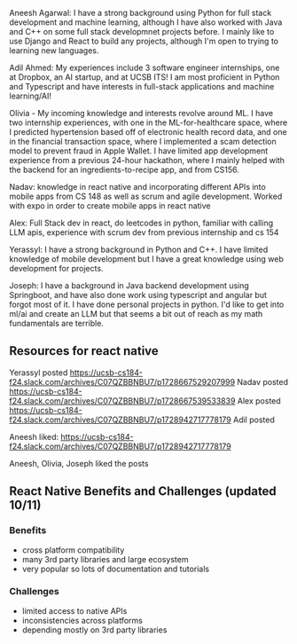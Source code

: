 Aneesh Agarwal: I have a strong background using Python for full stack development and machine learning, although I have also worked with Java and C++  on some full stack developmnet projects before. I mainly like to use Django and React to build any projects, although I'm open to trying to learning new languages.    

Adil Ahmed: My experiences include 3 software engineer internships, one at Dropbox, an AI startup, and at UCSB ITS! I am most proficient in Python and Typescript and have interests in full-stack applications and machine learning/AI!

Olivia - My incoming knowledge and interests revolve around ML. I have two internship experiences, with one in the ML-for-healthcare space, where I predicted hypertension based off of 
electronic health record data, and one in the financial transaction space, where I implemented a scam detection model to prevent fraud in Apple Wallet. I have limited app development experience from a previous 24-hour hackathon, where I mainly helped with the backend for an ingredients-to-recipe app, and from CS156.

Nadav: knowledge in react native and incorporating different APIs into mobile apps from CS 148 as well as scrum and agile development. Worked with expo in order to create mobile apps in react native

Alex: Full Stack dev in react, do leetcodes in python, familiar with calling LLM apis, experience with scrum dev from previous internship and cs 154

Yerassyl: I have a strong background in Python and C++. I have limited knowledge of mobile development but I have a great knowledge using web development for projects. 

Joseph: I have a background in Java backend development using Springboot, and have also done work using typescript and angular but forgot most of it. I have done personal projects in python. I'd like to get into ml/ai and create an LLM but that seems a bit out of reach as my math fundamentals are terrible. 



## Resources for react native
Yerassyl posted
https://ucsb-cs184-f24.slack.com/archives/C07QZBBNBU7/p1728667529207999
Nadav posted
https://ucsb-cs184-f24.slack.com/archives/C07QZBBNBU7/p1728667539533839
Alex posted
https://ucsb-cs184-f24.slack.com/archives/C07QZBBNBU7/p1728942717778179
Adil posted

Aneesh liked:
https://ucsb-cs184-f24.slack.com/archives/C07QZBBNBU7/p1728942717778179

Aneesh, Olivia, Joseph liked the posts

## React Native Benefits and Challenges (updated 10/11)

### Benefits
* cross platform compatibility
* many 3rd party libraries and large ecosystem
* very popular so lots of documentation and tutorials

### Challenges
* limited access to native APIs
* inconsistencies across platforms
* depending mostly on 3rd party libraries


